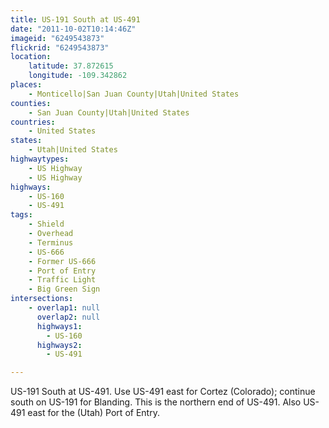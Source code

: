 ```yaml
---
title: US-191 South at US-491
date: "2011-10-02T10:14:46Z"
imageid: "6249543873"
flickrid: "6249543873"
location:
    latitude: 37.872615
    longitude: -109.342862
places:
    - Monticello|San Juan County|Utah|United States
counties:
    - San Juan County|Utah|United States
countries:
    - United States
states:
    - Utah|United States
highwaytypes:
    - US Highway
    - US Highway
highways:
    - US-160
    - US-491
tags:
    - Shield
    - Overhead
    - Terminus
    - US-666
    - Former US-666
    - Port of Entry
    - Traffic Light
    - Big Green Sign
intersections:
    - overlap1: null
      overlap2: null
      highways1:
        - US-160
      highways2:
        - US-491

---
```

US-191 South at US-491.  Use US-491 east for Cortez (Colorado); continue south on US-191 for Blanding.  This is the northern end of US-491.  Also US-491 east for the (Utah) Port of Entry.